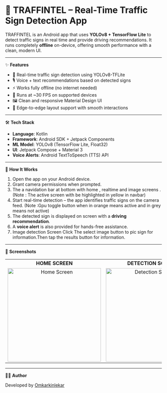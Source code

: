 # 🚦 TRAFFINTEL – Real-Time Traffic Sign Detection App

TRAFFINTEL is an Android app that uses **YOLOv8 + TensorFlow Lite** to detect traffic signs in real time and provide driving recommendations. It runs completely **offline** on-device, offering smooth performance with a clean, modern UI.

---

✨ **Features**

- 📸 Real-time traffic sign detection using YOLOv8-TFLite  
- 🎙️ Voice + text recommendations based on detected signs  
- ⚡ Works fully offline (no internet needed)  
- 📱 Runs at ~30 FPS on supported devices  
- 🖼️ Clean and responsive Material Design UI  
- 🔔 Edge-to-edge layout support with smooth interactions  

---

🛠 **Tech Stack**

- **Language**: Kotlin  
- **Framework**: Android SDK + Jetpack Components  
- **ML Model**: YOLOv8 (TensorFlow Lite, Float32)  
- **UI**: Jetpack Compose + Material 3  
- **Voice Alerts**: Android TextToSpeech (TTS) API  

---

🚀 **How It Works**

1. Open the app on your Android device.  
2. Grant camera permissions when prompted.
3. The a navidation bar at bottom with home , realtime and image screens . (Note : The active screen with be highlighted in yellow in navbar)
4. Start real-time detection – the app identifies traffic signs on the camera feed. (Note :Gpu toggle button when in orange means active and in grey means not active)  
5. The detected sign is displayed on screen with a **driving recommendation**.  
6. A **voice alert** is also provided for hands-free assistance.
7. Image detection Screen Click The select image button to pic sign for information.Then tap the results button for information.  

---

📸 **Screenshots**

<table>
  <tr>
    <td align="center"><b>HOME SCREEN</b></td>
    <td align="center"><b>DETECTION SCREEN</b></td>
  </tr>
  <tr>
    <td align="center"><img src="screenshots/home.jpg" alt="Home Screen" width="300"></td>
    <td align="center"><img src="screenshots/detection.jpg" alt="Detection Screen" width="300"></td>
  </tr>
</table>

---

👨‍💻 **Author**

Developed by [Omkarkinlekar](https://github.com/omkarkinlekar)  




